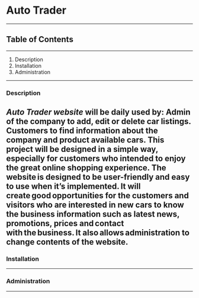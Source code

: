 # Auto Trader
---
## Table of Contents
---
1. Description
2. Installation
3. Administration
---
### Description
*Auto Trader website* will be daily used by:   Admin of the company to add, edit or delete car listings.   Customers to find information about the company and product available cars.   This project will be designed in a simple way, especially for customers who intended to enjoy the great online shopping experience.
The website is designed to be user-friendly and easy to use when it’s implemented. It will create good opportunities for the customers and visitors who are interested in new cars to know the business information such as latest news, promotions, prices and contact with the business. It also allows administration to change contents of the website. 
---
### Installation

---
### Administration

---
